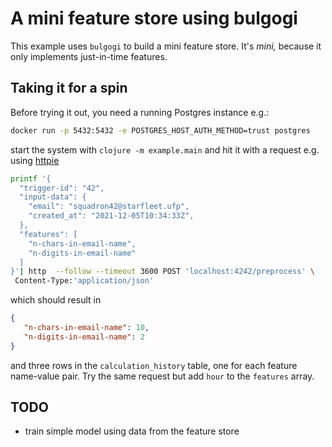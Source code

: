 # A mini feature store using bulgogi
This example uses `bulgogi` to build a mini feature store.
It's _mini,_ because it only implements just-in-time features.

## Taking it for a spin
Before trying it out, you need a running Postgres instance e.g.:
```sh
docker run -p 5432:5432 -e POSTGRES_HOST_AUTH_METHOD=trust postgres
```
start the system with `clojure -m example.main` and hit it with a request e.g. using [httpie](https://httpie.io/cli)
```sh
printf '{
  "trigger-id": "42",
  "input-data": {
    "email": "squadron42@starfleet.ufp",
    "created_at": "2021-12-05T10:34:33Z",
  },
  "features": [
    "n-chars-in-email-name",
    "n-digits-in-email-name"
  ]
}'| http  --follow --timeout 3600 POST 'localhost:4242/preprocess' \
 Content-Type:'application/json'
 ```
 which should result in
 ```json
 {
    "n-chars-in-email-name": 10,
    "n-digits-in-email-name": 2
}
 ```
 and three rows in the `calculation_history` table, one for each feature name-value pair.
 Try the same request but add `hour` to the `features` array.
 
 ## TODO
 * train simple model using data from the feature store
